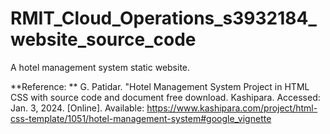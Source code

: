 # RMIT_Cloud_Operations_s3932184_website_source_code
A hotel management system static website.

**Reference: **
G. Patidar. "Hotel Management System Project in HTML CSS with source code and document free download. Kashipara. Accessed: Jan. 3, 2024. [Online]. Available: https://www.kashipara.com/project/html-css-template/1051/hotel-management-system#google_vignette
